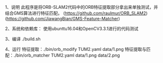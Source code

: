 1、说明
此程序是将ORB-SLAM2代码中的ORB特征提取部分拿出来单独测试，并结合GMS算法进行特征匹配。
(https://github.com/raulmur/ORB_SLAM2)
(https://github.com/JiawangBian/GMS-Feature-Matcher)

2、系统和依赖库：
使用ubunttu16.04和OpenCV3.3.1进行的代码测试

3、编译
./build.sh

4、运行
特征提取：./bin/orb_modify TUM2.yaml data/1.png 
特征提取与匹配：./bin/orb_matcher TUM2.yaml data/1.png data/2.png
